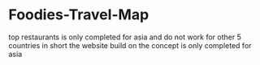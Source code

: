 # Foodies-Travel-Map


top restaurants is only completed for asia and do not work for other 5 countries in short the website build on the concept is only completed for asia
